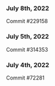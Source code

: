 ### July 8th, 2022

Commit #229158

### July 5th, 2022

Commit #314353


### July 4th, 2022

Commit #72281
